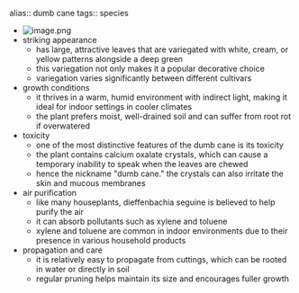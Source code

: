 alias:: dumb cane
tags:: species

- ![image.png](https://peach-geographical-bat-397.mypinata.cloud/ipfs/QmYxqea63pN72AjZejLTvMdHeJyfiM83pMs9KBnaDQbTWH)
- striking appearance
	- has large, attractive leaves that are variegated with white, cream, or yellow patterns alongside a deep green
	- this variegation not only makes it a popular decorative choice
	- variegation varies significantly between different cultivars
- growth conditions
	- it thrives in a warm, humid environment with indirect light, making it ideal for indoor settings in cooler climates
	- the plant prefers moist, well-drained soil and can suffer from root rot if overwatered
- toxicity
	- one of the most distinctive features of the dumb cane is its toxicity
	- the plant contains calcium oxalate crystals, which can cause a temporary inability to speak when the leaves are chewed
	- hence the nickname "dumb cane." the crystals can also irritate the skin and mucous membranes
- air purification
	- like many houseplants, dieffenbachia seguine is believed to help purify the air
	- it can absorb pollutants such as xylene and toluene
	- xylene and toluene are common in indoor environments due to their presence in various household products
- propagation and care
	- it is relatively easy to propagate from cuttings, which can be rooted in water or directly in soil
	- regular pruning helps maintain its size and encourages fuller growth
